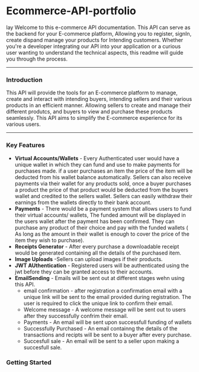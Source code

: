 # Ecommerce-API-portfolio
lay Welcome to this e-commerce API documentation. This API can serve as the backend for your E-commerce platform, Allowing you to register, signIn, create dispand manage your products for Intending customers.
Whether you're a developer integrating our API into your application or a curious user wanting to understand the technical aspects, this readme will guide you through the process.

___

### Introduction
This API will provide the tools for an E-commerce platform to manage, create and interact with intending buyers, intending sellers and their various products in an efficient manner.
Allowing sellers to create and manage their different produtcs, and buyers to view and purchase these products seamlessly. This API aims to simplify the E-commerce experience for its various users.

___

### Key Features
* **Virtual Accounts/Wallets** - Every Authenticated user would have a unique wallet in which they can fund and use to make payments for purchases made. if a user purchases an item the price of the item will be deducted from his wallet balance automatically. Sellers can also receive payments via their wallet for any products sold, once a buyer purchases a product the price of that product would be deducted from the buyers wallet and credited to the sellers wallet. Sellers can easily withdraw their earnings from the wallets directly to their bank account.
* **Payments** - There would be a payment system that allows users to fund their virtual accounts/ wallets, The funded amount will be displayed in the users wallet after the payment has been confirmed. They can purchase any product of their choice and pay with the funded wallets ( As long as the amount in their wallet is enough to cover the price of the item they wish to purchase).
* **Receipts Generator** - After every purchase a downloadable receipt would be generated containing all the details of the purchased item.
* **Image Uploads** -Sellers can upload images if their products.
* **JWT AUthentication** - Registered users will be authenticated using the jwt before they can be granted access to their accounts.
* **EmailSending** - Emails will be sent out at different stages wehn using this API.
     * email confirmation - after registration a confirmation email with a unique link will be sent to the email provided during registration. The user is required to click the unique link to confirm their email.
     * Welcome message - A welcome message will be sent out to users after they successfully confrim their email.
     * Payments - An email will be sent upon successfull funding of wallets
     * Successfully Purchased - An email containng the details of the transactions and recipts will be sent to a buyer after every purchase.
     * Succesfull sale - An email will be sent to a seller upon making a succesfull sale.
### Getting Started


